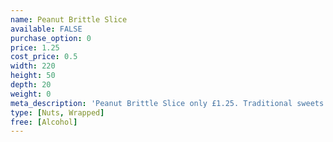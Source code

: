 ```yaml
---
name: Peanut Brittle Slice
available: FALSE
purchase_option: 0
price: 1.25
cost_price: 0.5
width: 220
height: 50
depth: 20
weight: 0
meta_description: 'Peanut Brittle Slice only £1.25. Traditional sweets and more at Humbugs Confectionery Store. Specialists in satisfying your sweet tooth!'
type: [Nuts, Wrapped]
free: [Alcohol]
---
```

